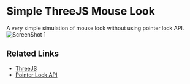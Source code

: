 # Simple ThreeJS Mouse Look
A very simple simulation of mouse look without using pointer lock API.
![ScreenShot 1](https://github.com/khnshn/threejs-simple-mouselook/blob/master/screenshots/screenshot_1.png)
## Related Links
- [ThreeJS](https://threejs.org/ "ThreeJS")
- [Pointer Lock API](https://developer.mozilla.org/en-US/docs/Web/API/Pointer_Lock_API "Pointer Lock API")